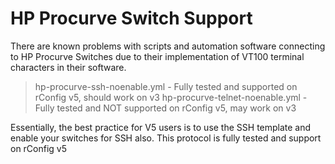 
# HP Procurve Switch Support

There are known problems with scripts and automation software connecting to HP Procurve Switches due to their implementation of VT100 terminal characters in their software.

> hp-procurve-ssh-noenable.yml - Fully tested and supported on rConfig v5, should work on v3
> hp-procurve-telnet-noenable.yml - Fully tested and NOT supported on rConfig v5, may work on v3

Essentially, the best practice for V5 users is to use the SSH template and enable your switches for SSH also. This protocol is fully tested and support on rConfig v5
